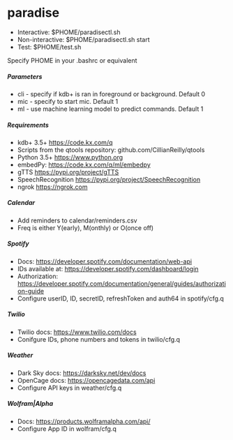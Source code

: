 # paradise
* Interactive:		$PHOME/paradisectl.sh
* Non-interactive:	$PHOME/paradisectl.sh start
* Test:			$PHOME/test.sh

Specify PHOME in your .bashrc or equivalent

##### Parameters
* cli - specify if kdb+ is ran in foreground or background. Default 0
* mic - specify to start mic. Default 1
* ml - use machine learning model to predict commands. Default 1

##### Requirements
* kdb+ 3.5+ https://code.kx.com/q
* Scripts from the qtools repository: github.com/CillianReilly/qtools
* Python 3.5+ https://www.python.org
* embedPy: https://code.kx.com/q/ml/embedpy
* gTTS https://pypi.org/project/gTTS
* SpeechRecognition https://pypi.org/project/SpeechRecognition
* ngrok https://ngrok.com 
##### Calendar
* Add reminders to calendar/reminders.csv
* Freq is either Y(early),  M(onthly) or O(once off)
##### Spotify
* Docs: https://developer.spotify.com/documentation/web-api
* IDs available at: https://developer.spotify.com/dashboard/login
* Authorization: https://developer.spotify.com/documentation/general/guides/authorization-guide
* Configure userID, ID, secretID, refreshToken and auth64 in spotify/cfg.q
##### Twilio
* Twilio docs: https://www.twilio.com/docs
* Conifgure IDs, phone numbers and tokens in twilio/cfg.q
##### Weather
* Dark Sky docs: https://darksky.net/dev/docs
* OpenCage docs: https://opencagedata.com/api
* Configure API keys in weather/cfg.q
##### Wolfram|Alpha
* Docs: https://products.wolframalpha.com/api/
* Configure App ID in wolfram/cfg.q
